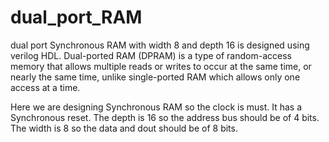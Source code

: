 # dual_port_RAM
dual port Synchronous RAM with width 8 and depth 16 is designed using verilog HDL. 
Dual-ported RAM (DPRAM) is a type of random-access memory that allows multiple reads or writes to occur at the same time, or nearly the same time, unlike single-ported RAM which allows only one access at a time.

Here we are designing Synchronous RAM so the clock is must. It has a Synchronous reset.
The depth is 16 so the address bus should be of 4 bits.
The width is 8 so the data and dout should be of 8 bits.

